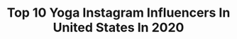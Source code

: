 ---
title: Top 10 Yoga Instagram Influencers In United States In 2020
description: >-
  Find top yoga Instagram influencers in United States in 2020. Most popular hashtags: #yoga #alomoves #yogainspiration #yogaposes.
platform: Instagram
profiles:
  - username: "lauramadelain"
    fullname: >-
      Laura Madelain
    location: "United States"
    followers: 7240
    engagement: 1035
    commentsToLikes: 0.082339
    id: ck5cftwfpnm150i11jkuis4hi
    verified: false
    hashtags: "#yoga"
  - username: "yoga"
    fullname: >-
      Yoga
    location: "United States"
    followers: 1600392
    engagement: 121
    commentsToLikes: 0.018206
    id: ck0tvu6omcsz20i19guq45v3p
    verified: true
    hashtags: "#backbend, #flexibility, #yogaposture, #friendship"
  - username: "louiselieffering"
    fullname: >-
      YOGA BY LOU.       ✧  🪐
    location: "United States"
    followers: 7317
    engagement: 1423
    commentsToLikes: 0.246094
    id: ck6tzhw6d9sqp0j71ldybn9o1
    verified: false
    hashtags: ""
  - username: "babysmokes_"
    fullname: >-
      | B A B Y |
    location: "United States"
    followers: 5786
    engagement: 1458
    commentsToLikes: 0.163230
    id: ck6uh0fxu69bs0j712opan5fr
    verified: false
    hashtags: "#michigan, #paintingoftheday, #vitaminsea, #getinspired"
  - username: "thedioneg"
    fullname: >-
      Dione | G.
    location: "United States"
    followers: 10994
    engagement: 1227
    commentsToLikes: 0.084609
    id: ck8t91yfgmo1p0j7875bkcuzx
    verified: false
    hashtags: "#tennisdress, #rbf, #checkmark, #tennisinfluencer"
  - username: "nelly_intense"
    fullname: >-
      Nelly Cohen 💫 YOGA & FITNESS
    location: "United States"
    followers: 16151
    engagement: 949
    commentsToLikes: 0.045024
    id: ck5hmoojimcd90i117esulft5
    verified: false
    hashtags: "#yoga, #centralpark, #pelmeni, #whitebuttonmushroom"
  - username: "pjfrontino"
    fullname: >-
      Ƥᗩυℓᗩ   ʝƎᗩИ
    location: "United States"
    followers: 6902
    engagement: 1404
    commentsToLikes: 0.049514
    id: ck6u2zwo5uvdg0j71csr9i86k
    verified: false
    hashtags: "#beverlyhills, #yogagirl, #quoteoftheday, #quotesdaily"
  - username: "justsay_aileen"
    fullname: >-
      Aileen Day 🇵🇦
    location: "United States"
    followers: 13381
    engagement: 2559
    commentsToLikes: 0.064935
    id: ck55pebg7adng0i112xlbc2d2
    verified: false
    hashtags: "#myfabletics, #latina, #heretowin, #acroyogafun"
  - username: "nicolewildcollective"
    fullname: >-
      Nicole Wild
    location: "United States"
    followers: 6942
    engagement: 878
    commentsToLikes: 0.069155
    id: ck0w6h16h8ive0i19si3aret0
    verified: false
    hashtags: ""
  - username: "bylindseyy"
    fullname: >-
      Inversion Addict
    location: "United States"
    followers: 19347
    engagement: 518
    commentsToLikes: 0.148116
    id: ck6tigpyh0oo30j7132ypdg9q
    verified: false
    hashtags: "#yogasquad, #circuseverydamnday, #yogabodyfitness, #virabhadrasana"
---